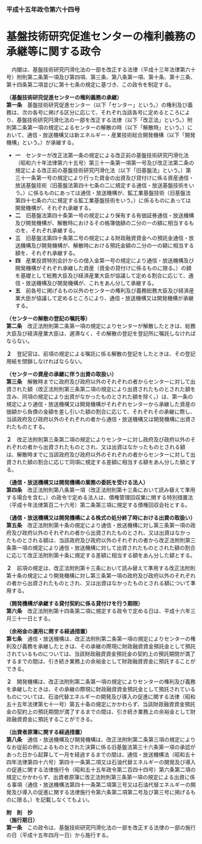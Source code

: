 ### 平成十五年政令第六十四号  
# 基盤技術研究促進センターの権利義務の承継等に関する政令  
　内閣は、基盤技術研究円滑化法の一部を改正する法律（平成十三年法律第六十号）附則第二条第一項及び第四項、第三条、第八条第一項、第十条、第十三条、第十四条第二項並びに第十七条の規定に基づき、この政令を制定する。  
  
**（基盤技術研究促進センターの権利義務の承継）**  
**第一条**　基盤技術研究促進センター（以下「センター」という。）の権利及び義務は、次の各号に掲げる区分に応じて、それぞれ当該各号に定めるところにより、基盤技術研究円滑化法の一部を改正する法律（以下「改正法」という。）附則第二条第一項の規定によるセンターの解散の時（以下「解散時」という。）において、通信・放送機構又は新エネルギー・産業技術総合開発機構（以下「開発機構」という。）が承継する。  
* **一**　センターが改正法第一条の規定による改正前の基盤技術研究円滑化法（昭和六十年法律第六十五号）第三十一条第一項第一号及び改正法第二条の規定による改正前の基盤技術研究円滑化法（以下「旧基盤法」という。）第三十一条第一号の規定により行った資金の出資及び貸付けに係る資産通信・放送基盤技術（旧基盤法第四十七条の二に規定する通信・放送基盤技術をいう。）に係るものにあっては通信・放送機構が、鉱工業基盤技術（旧基盤法第四十七条の六に規定する鉱工業基盤技術をいう。）に係るものにあっては開発機構が、それぞれ承継する。  
* **二**　旧基盤法第四十条第一号の規定により保有する有価証券通信・放送機構及び開発機構が、解散時におけるその帳簿価額の二分の一の額に相当するものを、それぞれ承継する。  
* **三**　旧基盤法第四十条第二号の規定による財政融資資金への預託金通信・放送機構及び開発機構が、解散時における預託金額の二分の一の額に相当する額を、それぞれ承継する。  
* **四**　産業投資特別会計からの借入金第一号の規定により通信・放送機構及び開発機構がそれぞれ承継した資産（資金の貸付けに係るものに限る。）の額を基礎として総務大臣及び経済産業大臣が協議して定める割合に応じて、通信・放送機構及び開発機構が、これをあん分して承継する。  
* **五**　前各号に掲げるもの以外のセンターの権利及び義務総務大臣及び経済産業大臣が協議して定めるところにより、通信・放送機構又は開発機構が承継する。  
  
**（センターの解散の登記の嘱託等）**  
**第二条**　改正法附則第二条第一項の規定によりセンターが解散したときは、総務大臣及び経済産業大臣は、遅滞なく、その解散の登記を登記所に嘱託しなければならない。  
  
**２**　登記官は、前項の規定による嘱託に係る解散の登記をしたときは、その登記用紙を閉鎖しなければならない。  
  
**（センターの資産の承継に伴う出資の取扱い）**  
**第三条**　解散時までに政府及び政府以外のそれぞれの者からセンターに対して出資された額（改正法附則第三条第二項の規定により出資されたものとされた額を含み、同項の規定により出資がなかったものとされた額を除く。）は、第一条の規定により通信・放送機構又は開発機構がそれぞれセンターから承継した資産の価額から負債の金額を差し引いた額の割合に応じて、それぞれその承継に際し、当該政府及び政府以外のそれぞれの者から通信・放送機構又は開発機構に出資されたものとする。  
  
**２**　改正法附則第三条第二項の規定によりセンターに対し政府及び政府以外のそれぞれの者から出資されたものとされ、又は出資はなかったものとされる額は、解散時までに当該政府及び政府以外のそれぞれの者からセンターに対して出資された額の割合に応じて同項に規定する差額に相当する額をあん分した額とする。  
  
**（通信・放送機構又は開発機構の業務の委託を受ける法人）**  
**第四条**　改正法附則第八条第一項（改正法附則第十三条において読み替えて準用する場合を含む。）の政令で定める法人は、債権管理回収業に関する特別措置法（平成十年法律第百二十六号）第二条第三項に規定する債権回収会社とする。  
  
**（通信・放送機構又は開発機構による株式の処分終了時における出資の取扱い）**  
**第五条**　改正法附則第十条の規定により通信・放送機構に対し第三条第一項の政府及び政府以外のそれぞれの者から出資されたものとされ、又は出資はなかったものとされる額は、当該政府及び政府以外のそれぞれの者から改正法附則第三条第一項の規定により通信・放送機構に対して出資されたものとされた額の割合に応じて改正法附則第十条に規定する差額に相当する額をあん分した額とする。  
  
**２**　前項の規定は、改正法附則第十三条において読み替えて準用する改正法附則第十条の規定により開発機構に対し第三条第一項の政府及び政府以外のそれぞれの者から出資されたものとされ、又は出資はなかったものとされる額について準用する。  
  
**（開発機構が承継する貸付契約に係る貸付けを行う期限）**  
**第六条**　改正法附則第十四条第二項に規定する政令で定める日は、平成十六年三月三十一日とする。  
  
**（余裕金の運用に関する経過措置）**  
**第七条**　通信・放送機構は、改正法附則第二条第一項の規定によりセンターの権利及び義務を承継したときは、その承継の際現に財政融資資金預託金として預託されているものについては、当該財政融資資金預託金の契約上の預託期間が満了するまでの間は、引き続き業務上の余裕金として財政融資資金に預託することができる。  
  
**２**　開発機構は、改正法附則第二条第一項の規定によりセンターの権利及び義務を承継したときは、その承継の際現に財政融資資金預託金として預託されているものについては、石油代替エネルギーの開発及び導入の促進に関する法律（昭和五十五年法律第七十一号）第五十条の規定にかかわらず、当該財政融資資金預託金の契約上の預託期間が満了するまでの間は、引き続き業務上の余裕金として財政融資資金に預託することができる。  
  
**（出資者原簿に関する経過措置）**  
**第八条**　通信・放送機構及び開発機構は、改正法附則第二条第三項の規定によりなお従前の例によるものとされた決算に係る旧基盤法第三十六条第一項の承認があった日から起算して一月を経過するまでの間は、通信・放送機構法（昭和五十四年法律第四十六号）第四十一条第二項又は石油代替エネルギーの開発及び導入の促進に関する法律施行令（昭和五十五年政令第二百四十四号）第六条第二項の規定にかかわらず、出資者原簿に改正法附則第三条第一項の規定による出資に係る事項（通信・放送機構法第四十一条第二項第三号又は石油代替エネルギーの開発及び導入の促進に関する法律施行令第六条第二項第二号及び第三号に掲げるものに限る。）を記載しなくてもよい。  
  
**附　則　抄**  
**（施行期日）**  
**第一条**　この政令は、基盤技術研究円滑化法の一部を改正する法律の一部の施行の日（平成十五年四月一日）から施行する。  
  

